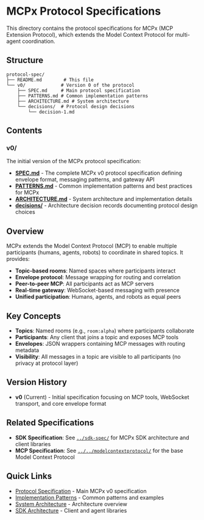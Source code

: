 # MCPx Protocol Specifications

This directory contains the protocol specifications for MCPx (MCP Extension Protocol), which extends the Model Context Protocol for multi-agent coordination.

## Structure

```
protocol-spec/
├── README.md        # This file
└── v0/             # Version 0 of the protocol
    ├── SPEC.md     # Main protocol specification
    ├── PATTERNS.md # Common implementation patterns
    ├── ARCHITECTURE.md # System architecture
    └── decisions/  # Protocol design decisions
        └── decision-1.md
```

## Contents

### v0/
The initial version of the MCPx protocol specification:

- **[SPEC.md](v0/SPEC.md)** - The complete MCPx v0 protocol specification defining envelope format, messaging patterns, and gateway API
- **[PATTERNS.md](v0/PATTERNS.md)** - Common implementation patterns and best practices for MCPx
- **[ARCHITECTURE.md](v0/ARCHITECTURE.md)** - System architecture and implementation details
- **[decisions/](v0/decisions/)** - Architecture decision records documenting protocol design choices

## Overview

MCPx extends the Model Context Protocol (MCP) to enable multiple participants (humans, agents, robots) to coordinate in shared topics. It provides:

- **Topic-based rooms**: Named spaces where participants interact
- **Envelope protocol**: Message wrapping for routing and correlation
- **Peer-to-peer MCP**: All participants act as MCP servers
- **Real-time gateway**: WebSocket-based messaging with presence
- **Unified participation**: Humans, agents, and robots as equal peers

## Key Concepts

- **Topics**: Named rooms (e.g., `room:alpha`) where participants collaborate
- **Participants**: Any client that joins a topic and exposes MCP tools
- **Envelopes**: JSON wrappers containing MCP messages with routing metadata
- **Visibility**: All messages in a topic are visible to all participants (no privacy at protocol layer)

## Version History

- **v0** (Current) - Initial specification focusing on MCP tools, WebSocket transport, and core envelope format

## Related Specifications

- **SDK Specification**: See [`../sdk-spec/`](../sdk-spec/) for MCPx SDK architecture and client libraries
- **MCP Specification**: See [`../../modelcontextprotocol/`](../../modelcontextprotocol/) for the base Model Context Protocol

## Quick Links

- [Protocol Specification](v0/SPEC.md) - Main MCPx v0 specification
- [Implementation Patterns](v0/PATTERNS.md) - Common patterns and examples
- [System Architecture](v0/ARCHITECTURE.md) - Architecture overview
- [SDK Architecture](../sdk-spec/mcpx-sdk-architecture.md) - Client and agent libraries